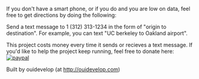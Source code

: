If you don't have a smart phone, or if you do and you are low on data, feel free to get directions by doing the following:

Send a text message to 1 (312) 313-1234 in the form of "origin to destination". For example, you can text "UC berkeley to Oakland airport".

This project costs money every time it sends or recieves a text message. If you'd like to help the project keep running, feel free to donate here:
[![paypal](https://www.paypalobjects.com/en_US/i/btn/btn_donateCC_LG.gif)](https://www.paypal.com/cgi-bin/webscr?cmd=_donations&business=YLQFA7GD6GZYG&lc=US&currency_code=USD&bn=PP%2dDonationsBF%3abtn_donate_LG%2egif%3aNonHosted)

Built by ouidevelop (at http://ouidevelop.com)
